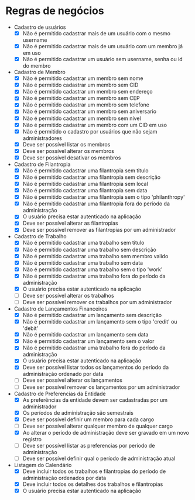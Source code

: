 # Regras de negócios

- Cadastro de usuários
  - [x] Não é permitido cadastrar mais de um usuário com o mesmo username
  - [x] Não é permitido cadastrar mais de um usuário com um membro já em uso
  - [x] Não é permitido cadastrar um usuário sem username, senha ou id do membro

- Cadastro de Membro
  - [x] Não é permitido cadastrar um membro sem nome
  - [x] Não é permitido cadastrar um membro sem CID
  - [x] Não é permitido cadastrar um membro sem endereço
  - [x] Não é permitido cadastrar um membro sem CEP
  - [x] Não é permitido cadastrar um membro sem telefone
  - [x] Não é permitido cadastrar um membro sem aniversario
  - [x] Não é permitido cadastrar um membro sem nível
  - [x] Não é permitido cadastrar um membro com um CID em uso
  - [x] Não é permitido o cadastro por usuários que não sejam administradores
  - [x] Deve ser possível listar os membros
  - [x] Deve ser possível alterar os membros
  - [x] Deve ser possível desativar os membros
  
- Cadastro de Filantropia
  - [x] Não é permitido cadastrar uma filantropia sem titulo
  - [x] Não é permitido cadastrar uma filantropia sem descrição
  - [x] Não é permitido cadastrar uma filantropia sem local
  - [x] Não é permitido cadastrar uma filantropia sem data
  - [x] Não é permitido cadastrar uma filantropia sem o tipo 'philanthropy'
  - [x] Não é permitido cadastrar uma filantropia fora do período da administração
  - [x] O usuário precisa estar autenticado na aplicação
  - [x] Deve ser possível alterar as filantropias
  - [x] Deve ser possível remover as filantropias por um administrador

- Cadastro de Trabalho
  - [x] Não é permitido cadastrar uma trabalho sem titulo
  - [x] Não é permitido cadastrar uma trabalho sem descrição
  - [x] Não é permitido cadastrar uma trabalho sem membro valido
  - [x] Não é permitido cadastrar uma trabalho sem data
  - [x] Não é permitido cadastrar uma trabalho sem o tipo 'work'
  - [x] Não é permitido cadastrar uma trabalho fora do período da administração
  - [x] O usuário precisa estar autenticado na aplicação
  - [ ] Deve ser possível alterar os trabalhos
  - [ ] Deve ser possível remover os trabalhos por um administrador
  
- Cadastro de Lançamentos Financeiros
  - [x] Não é permitido cadastrar um lançamento sem descrição
  - [x] Não é permitido cadastrar um lançamento sem o tipo  'credit' ou 'debit'
  - [x] Não é permitido cadastrar um lançamento sem data
  - [x] Não é permitido cadastrar um lançamento sem o valor
  - [x] Não é permitido cadastrar uma trabalho fora do período da administração
  - [x] O usuário precisa estar autenticado na aplicação
  - [X] Deve ser possível listar todos os lançamentos do período da administração ordenado por data
  - [ ] Deve ser possível alterar os lançamentos
  - [ ] Deve ser possível remover os lançamentos por um administrador

- Cadastro de Preferencias da Entidade
  - [x] As preferências da entidade devem ser cadastradas por um administrador
  - [x] Os períodos de administração são semestrais
  - [x] Deve ser possível definir um membro para cada cargo
  - [ ] Deve ser possível alterar qualquer membro de qualquer cargo
  - [x] Ao alterar o período de administração deve ser gravado em um novo registro
  - [ ] Deve ser possível listar as preferencias por período de administração
  - [ ] Deve ser possível definir qual o período de administração atual

- Listagem do Calendário
  - [x] Deve incluir todos os trabalhos e filantropias do período de administração ordenados por data
  - [x] Deve incluir todos os detalhes dos trabalhos e filantropias  
  - [x] O usuário precisa estar autenticado na aplicação
